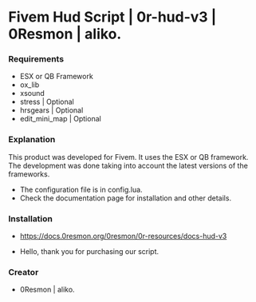 # Fivem Hud Script | 0r-hud-v3 | 0Resmon | aliko.

### Requirements

- ESX or QB Framework
- ox_lib
- xsound
- stress | Optional
- hrsgears | Optional
- edit_mini_map | Optional

### Explanation

This product was developed for Fivem. It uses the ESX or QB framework. The development was done taking into account the latest versions of the frameworks.

- The configuration file is in config.lua.
- Check the documentation page for installation and other details.

### Installation

- https://docs.0resmon.org/0resmon/0r-resources/docs-hud-v3

- Hello, thank you for purchasing our script.

### Creator

- 0Resmon | aliko.
